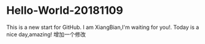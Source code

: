 # Hello-World-20181109
This is a new start for GitHub.
I am XiangBian,I'm waiting for you!.
Today is a nice day,amazing!
增加一个修改
